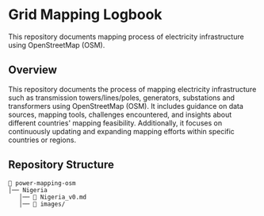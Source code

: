 # Grid Mapping Logbook
This repository documents mapping process of electricity infrastructure using OpenStreetMap (OSM).

## Overview
This repository documents the process of mapping electricity infrastructure such as transmission towers/lines/poles, generators, substations and transformers using OpenStreetMap (OSM). It includes guidance on data sources, mapping tools, challenges encountered, and insights about different countries' mapping feasibility. Additionally, it focuses on continuously updating and expanding mapping efforts within specific countries or regions.

## Repository Structure
```
📂 power-mapping-osm
│── Nigeria
   │── 📄 Nigeria_v0.md
   │── 📂 images/ 
```

